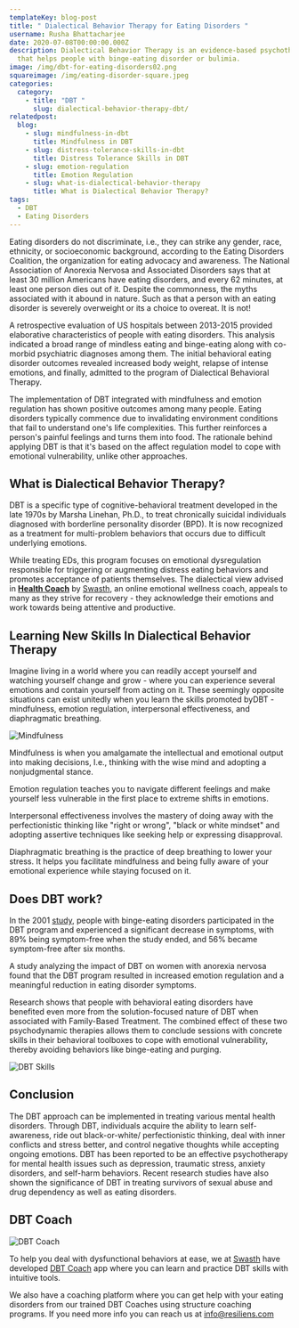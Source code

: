 ```yaml
---
templateKey: blog-post
title: " Dialectical Behavior Therapy for Eating Disorders "
username: Rusha Bhattacharjee
date: 2020-07-08T00:00:00.000Z
description: Dialectical Behavior Therapy is an evidence-based psychotherapy
  that helps people with binge-eating disorder or bulimia.
image: /img/dbt-for-eating-disorders02.png
squareimage: /img/eating-disorder-square.jpeg
categories:
  category:
    - title: "DBT "
      slug: dialectical-behavior-therapy-dbt/
relatedpost:
  blog:
    - slug: mindfulness-in-dbt
      title: Mindfulness in DBT
    - slug: distress-tolerance-skills-in-dbt
      title: Distress Tolerance Skills in DBT
    - slug: emotion-regulation
      title: Emotion Regulation
    - slug: what-is-dialectical-behavior-therapy
      title: What is Dialectical Behavior Therapy?
tags:
  - DBT
  - Eating Disorders
---
```

<!--StartFragment-->

Eating disorders do not discriminate, i.e., they can strike any gender, race, ethnicity, or socioeconomic background, according to the Eating Disorders Coalition, the organization for eating advocacy and awareness. The National Association of Anorexia Nervosa and Associated Disorders says that at least 30 million Americans have eating disorders, and every 62 minutes, at least one person dies out of it. Despite the commonness, the myths associated with it abound in nature. Such as that a person with an eating disorder is severely overweight or its a choice to overeat. It is not!

A retrospective evaluation of US hospitals between 2013-2015 provided elaborative characteristics of people with eating disorders. This analysis indicated a broad range of mindless eating and binge-eating along with co-morbid psychiatric diagnoses among them. The initial behavioral eating disorder outcomes revealed increased body weight, relapse of intense emotions, and finally, admitted to the program of Dialectical Behavioral Therapy.

The implementation of DBT integrated with mindfulness and emotion regulation has shown positive outcomes among many people. Eating disorders typically commence due to invalidating environment conditions that fail to understand one's life complexities. This further reinforces a person's painful feelings and turns them into food. The rationale behind applying DBT is that it's based on the affect regulation model to cope with emotional vulnerability, unlike other approaches.

## What is Dialectical Behavior Therapy?

DBT is a specific type of cognitive-behavioral treatment developed in the late 1970s by Marsha Linehan, Ph.D., to treat chronically suicidal individuals diagnosed with borderline personality disorder (BPD). It is now recognized as a treatment for multi-problem behaviors that occurs due to difficult underlying emotions.

While treating EDs, this program focuses on emotional dysregulation responsible for triggering or augmenting distress eating behaviors and promotes acceptance of patients themselves. The dialectical view advised in **[Health Coach](https://healthcoach.resiliens.com)** by [Swasth](https://www.resiliens.com), an online emotional wellness coach, appeals to many as they strive for recovery - they acknowledge their emotions and work towards being attentive and productive.

## Learning New Skills In Dialectical Behavior Therapy

Imagine living in a world where you can readily accept yourself and watching yourself change and grow - where you can experience several emotions and contain yourself from acting on it. These seemingly opposite situations can exist unitedly when you learn the skills promoted byDBT - mindfulness, emotion regulation, interpersonal effectiveness, and diaphragmatic breathing.

![Mindfulness](/img/mindfulness-1.jpeg "DBT Skills")

Mindfulness is when you amalgamate the intellectual and emotional output into making decisions, I.e., thinking with the wise mind and adopting a nonjudgmental stance.

Emotion regulation teaches you to navigate different feelings and make yourself less vulnerable in the first place to extreme shifts in emotions.

Interpersonal effectiveness involves the mastery of doing away with the perfectionistic thinking like "right or wrong",  "black or white mindset" and adopting assertive techniques like seeking help or expressing disapproval.

Diaphragmatic breathing is the practice of deep breathing to lower your stress. It helps you facilitate mindfulness and being fully aware of your emotional experience while staying focused on it.

<!--StartFragment-->

## Does DBT work?

In the 2001 [study](https://www.ncbi.nlm.nih.gov/pmc/articles/PMC2963469/), people with binge-eating disorders participated in the DBT program and experienced a significant decrease in symptoms, with 89% being symptom-free when the study ended, and 56% became symptom-free after six months.

A study analyzing the impact of DBT on women with anorexia nervosa found that the DBT program resulted in increased emotion regulation and a meaningful reduction in eating disorder symptoms.

Research shows that people with behavioral eating disorders have benefited even more from the solution-focused nature of DBT when associated with Family-Based Treatment. The combined effect of these two psychodynamic therapies allows them to conclude sessions with concrete skills in their behavioral toolboxes to cope with emotional vulnerability, thereby avoiding behaviors like binge-eating and purging.

![DBT Skills](/img/dbt-for-eating-disorders01.png "DBT Skills")

<!--EndFragment--><!--StartFragment-->

## Conclusion

The DBT approach can be implemented in treating various mental health disorders. Through DBT, individuals acquire the ability to learn self-awareness, ride out black-or-white/ perfectionistic thinking, deal with inner conflicts and stress better, and control negative thoughts while accepting ongoing emotions. DBT has been reported to be an effective psychotherapy for mental health issues such as depression, traumatic stress, anxiety disorders, and self-harm behaviors. Recent research studies have also shown the significance of DBT in treating survivors of sexual abuse and drug dependency as well as eating disorders.

<!--EndFragment-->

<!--StartFragment-->

## DBT Coach

![DBT Coach ](/img/dbt-coach-app.png "DBT Tools")

To help you deal with dysfunctional behaviors at ease, we at [Swasth](http://www.resiliens.com) have developed [DBT Coach](https://www.resiliens.com/dbt-coach) app where you can learn and practice DBT skills with intuitive tools.

We also have a coaching platform where you can get help with your eating disorders from our trained DBT Coaches using structure coaching programs. If you need more info you can reach us at info@resiliens.com

<!--EndFragment-->

<!--EndFragment-->